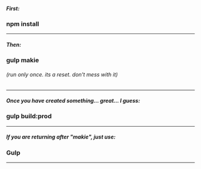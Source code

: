 ##### First:
### npm install

-------


##### Then:
### gulp makie
###### (run only once. its a reset. don't mess with it)

-------


##### Once you have created something... great... I guess:
### gulp build:prod

-------


##### If you are returning after "makie", just use:
### Gulp

-------
